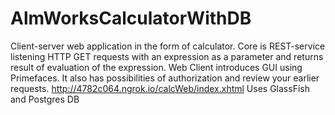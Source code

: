 # AlmWorksCalculatorWithDB
Client-server web application in the form of calculator. Core is REST-service listening HTTP GET requests with an expression as a parameter and returns result of evaluation of the expression. Web Client introduces GUI using Primefaces. It also has possibilities of authorization and review your earlier requests.
http://4782c064.ngrok.io/calcWeb/index.xhtml
Uses GlassFish and Postgres DB
